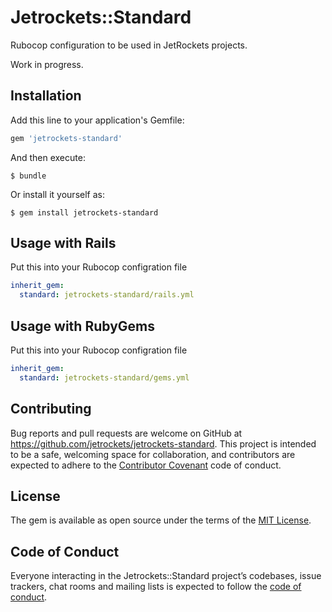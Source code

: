 # Jetrockets::Standard

Rubocop configuration to be used in JetRockets projects.

Work in progress.

## Installation

Add this line to your application's Gemfile:

```ruby
gem 'jetrockets-standard'
```

And then execute:

    $ bundle

Or install it yourself as:

    $ gem install jetrockets-standard

## Usage with Rails

Put this into your Rubocop configration file

```yml
inherit_gem:
  standard: jetrockets-standard/rails.yml
```

## Usage with RubyGems

Put this into your Rubocop configration file

```yml
inherit_gem:
  standard: jetrockets-standard/gems.yml
```

## Contributing

Bug reports and pull requests are welcome on GitHub at https://github.com/jetrockets/jetrockets-standard. This project is intended to be a safe, welcoming space for collaboration, and contributors are expected to adhere to the [Contributor Covenant](http://contributor-covenant.org) code of conduct.

## License

The gem is available as open source under the terms of the [MIT License](https://opensource.org/licenses/MIT).

## Code of Conduct

Everyone interacting in the Jetrockets::Standard project’s codebases, issue trackers, chat rooms and mailing lists is expected to follow the [code of conduct](https://github.com/jetrockets/jetrockets-standard/blob/master/CODE_OF_CONDUCT.md).
